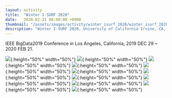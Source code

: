 ```yaml
---
layout: activity
title:  "Winter I-SURF 2020"
date:   2020-02-21 08:00:00 +0900
thumbnail: "/assets/images/activity/winter_isurf_2020/winter_isurf_2020_thumbnail.jpg"
description: "Winter I-SURF 2020, University of California Irvine, CA, USA"
---
```


IEEE BigData2019 Conference in Los Angeles, California, 2019 DEC 29 ~ 2020 FEB 21.

![](/assets/images/activity/winter_isurf_2020/winter_isurf_2020_01.jpg){:height="50%" width="50%"}
![](/assets/images/activity/winter_isurf_2020/winter_isurf_2020_02.jpg){:height="50%" width="50%"}
![](/assets/images/activity/winter_isurf_2020/winter_isurf_2020_03.jpg){:height="50%" width="50%"}
![](/assets/images/activity/winter_isurf_2020/winter_isurf_2020_04.jpg){:height="50%" width="50%"}
![](/assets/images/activity/winter_isurf_2020/winter_isurf_2020_05.jpg){:height="50%" width="50%"}
![](/assets/images/activity/winter_isurf_2020/winter_isurf_2020_06.jpg){:height="50%" width="50%"}
![](/assets/images/activity/winter_isurf_2020/winter_isurf_2020_07.jpg){:height="50%" width="50%"}
![](/assets/images/activity/winter_isurf_2020/winter_isurf_2020_08.jpg){:height="50%" width="50%"}
![](/assets/images/activity/winter_isurf_2020/winter_isurf_2020_09.jpg){:height="50%" width="50%"}
![](/assets/images/activity/winter_isurf_2020/winter_isurf_2020_10.jpg){:height="50%" width="50%"}
![](/assets/images/activity/winter_isurf_2020/winter_isurf_2020_11.jpg){:height="50%" width="50%"}
![](/assets/images/activity/winter_isurf_2020/winter_isurf_2020_12.jpg){:height="50%" width="50%"}
